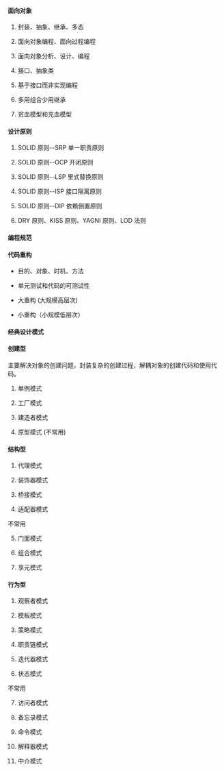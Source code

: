 #### 面向对象

1. 封装、抽象、继承、多态

2. 面向对象编程、面向过程编程

3. 面向对象分析、设计、编程

4. 接口、抽象类

5. 基于接口而非实现编程

6. 多用组合少用继承

8. 贫血模型和充血模型


#### 设计原则

1. SOLID 原则--SRP 单一职责原则

2. SOLID 原则--OCP 开闭原则

3. SOLID 原则--LSP 里式替换原则

4. SOLID 原则--ISP 接口隔离原则

5. SOLID 原则--DIP 依赖倒置原则

6. DRY 原则、KISS 原则、YAGNI 原则、LOD 法则


#### 编程规范


#### 代码重构

* 目的、对象、时机、方法

* 单元测试和代码的可测试性

* 大重构 (大规模高层次)

* 小重构（小规模低层次）



#### 经典设计模式

#### 创建型

主要解决对象的创建问题，封装复杂的创建过程，解耦对象的创建代码和使用代码。

1. 单例模式

2. 工厂模式

3. 建造者模式

4. 原型模式 (不常用)

#### 结构型

1. 代理模式

2. 装饰器模式

3. 桥接模式

4. 适配器模式


不常用

5. 门面模式

6. 组合模式

7. 享元模式


#### 行为型

1. 观察者模式

2. 模板模式

3. 策略模式

4. 职责链模式

5. 迭代器模式

6. 状态模式

不常用

7. 访问者模式

8. 备忘录模式

9. 命令模式

10. 解释器模式

11. 中介模式





